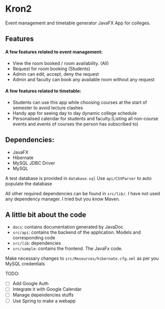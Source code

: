 # Kron2
Event management and timetable generator JavaFX App for colleges.


## Features 
#### A few features related to **event management**:
- View the room booked / room availability. (All)
- Request for room booking (Students)
- Admin can edit, accept, deny the request
- Admin and faculty can book any available room without any request

#### A few features related to **timetable**:
- Students can use this app while choosing courses at the start of semester to avoid lecture clashes 
- Handy app for seeing day to day dynamic college schedule
- Personalised calendar for students and faculty.(Listing all non-course events and events of courses the person has subscribed to)


## Dependencies:


- JavaFX
- Hibernate
- MySQL JDBC Driver
- MySQL

A test database is provided in `database.sql` 
Use `api/CSVParser` to auto populate the database

All other required dependencies can be found in `src/lib/`. I have not used any dependency manager. I tried but you know Maven. 

## A little bit about the code

- `docs`: contains documentation generated by JavaDoc
- `src/api`: contains the backend of the application. Models and corresponding code
- `src/lib`: dependencies 
- `src/sample`: contains the frontend. The JavaFx code. 

Make necessary changes to  `src/Resources/hibernate.cfg.xml` as per you MySQL credentials 

TODO:


- [ ] Add Google Auth
- [ ] Integrate it with Google Calendar
- [ ] Manage dependencies stuffs
- [ ] Use Spring to make a webapp 

